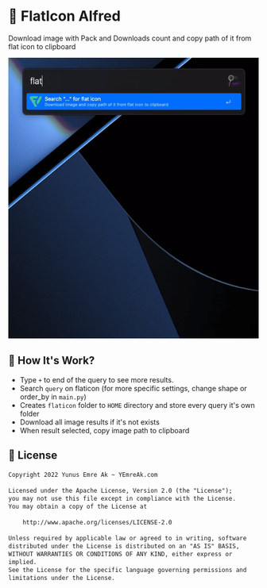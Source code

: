 # 🌟 FlatIcon Alfred

Download image with Pack and Downloads count and copy path of it from flat icon to clipboard

![Examples](examples.gif)

## 🤔 How It's Work?

- Type `+` to end of the query to see more results.
- Search `query` on flaticon (for more specific settings, change shape or order_by in `main.py`)
- Creates `flaticon` folder to `HOME` directory and store every query it's own folder
- Download all image results if it's not exists
- When result selected, copy image path to clipboard

## 🪪  License

```
Copyright 2022 Yunus Emre Ak ~ YEmreAk.com

Licensed under the Apache License, Version 2.0 (the "License");
you may not use this file except in compliance with the License.
You may obtain a copy of the License at

    http://www.apache.org/licenses/LICENSE-2.0

Unless required by applicable law or agreed to in writing, software
distributed under the License is distributed on an "AS IS" BASIS,
WITHOUT WARRANTIES OR CONDITIONS OF ANY KIND, either express or implied.
See the License for the specific language governing permissions and
limitations under the License.
```
